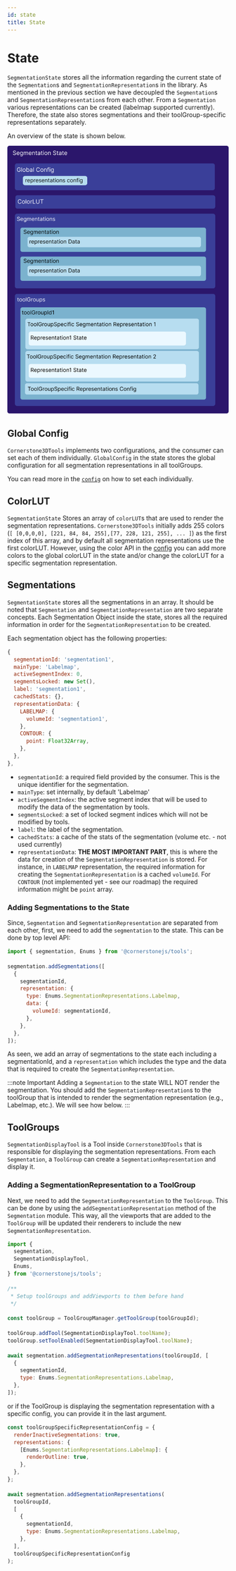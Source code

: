 ```yaml
---
id: state
title: State
---
```


# State

`SegmentationState` stores all the information regarding the current state of the `Segmentation`s
and `SegmentationRepresentation`s in the library. As mentioned in the previous section
we have decoupled the `Segmentation`s and `SegmentationRepresentation`s from each other.
From a `Segmentation` various representations can be created (labelmap supported currently).
Therefore, the state also stores segmentations and their toolGroup-specific representations separately.

An overview of the state is shown below.

<div style={{textAlign: 'center', width:"80%"}}>

![](../../../assets/segmentation-state.png)

</div>


## Global Config

`Cornerstone3DTools` implements two configurations, and the consumer
can set each of them individually. `GlobalConfig` in the state
stores the global configuration for all segmentation representations in all toolGroups.

You can read more in the [`config`](./config.md) on how to set each individually.

## ColorLUT

`SegmentationState` Stores an array of `colorLUT`s that are used to render the segmentation representations.
`Cornerstone3DTools` initially adds 255 colors (`[ [0,0,0,0], [221, 84, 84, 255],[77, 228, 121, 255], ... ]`) as the
first index of this array, and by default all segmentation representations use the first colorLUT.
However, using the color API in the [config](./config.md#color-api) you can add more colors to the global colorLUT
in the state and/or change the colorLUT for a specific segmentation representation.

## Segmentations

`SegmentationState` stores all the segmentations in an array. It should be noted that
`Segmentation` and `SegmentationRepresentation` are two separate concepts.
Each Segmentation Object inside the state, stores all the required information
in order for the `SegmentationRepresentation` to be created.

Each segmentation object has the following properties:

```js
{
  segmentationId: 'segmentation1',
  mainType: 'Labelmap',
  activeSegmentIndex: 0,
  segmentsLocked: new Set(),
  label: 'segmentation1',
  cachedStats: {},
  representationData: {
    LABELMAP: {
      volumeId: 'segmentation1',
    },
    CONTOUR: {
      point: Float32Array,
    },
  },
},
```

- `segmentationId`: a required field provided by the consumer. This is the unique identifier for the segmentation.
- `mainType`: set internally, by default 'Labelmap'
- `activeSegmentIndex`: the active segment index that will be used
  to modify the data of the segmentation by tools.
- `segmentsLocked`: a set of locked segment indices which will not be modified by tools.
- `label`: the label of the segmentation.
- `cachedStats`: a cache of the stats of the segmentation (volume etc. - not used currently)
- `representationData`: **THE MOST IMPORTANT PART**, this is where
  the data for creation of the `SegmentationRepresentation` is stored.
  For instance, in `LABELMAP` representation, the required information for creating the `SegmentationRepresentation` is a cached `volumeId`.
  For `CONTOUR` (not implemented yet - see our roadmap) the required information might be `point` array.

### Adding Segmentations to the State

Since, `Segmentation` and `SegmentationRepresentation` are separated from each other, first,
we need to add the `segmentation` to the state. This can be done by
top level API:

```js
import { segmentation, Enums } from '@cornerstonejs/tools';

segmentation.addSegmentations([
  {
    segmentationId,
    representation: {
      type: Enums.SegmentationRepresentations.Labelmap,
      data: {
        volumeId: segmentationId,
      },
    },
  },
]);
```

As seen, we add an array of segmentations to the state each
including a segmentationId, and a `representation` which includes
the type and the data that is required to create the `SegmentationRepresentation`.

:::note Important
Adding a `Segmentation` to the state WILL NOT render the segmentation. You should
add the `SegmentationRepresentation`s to the toolGroup that is intended to render
the segmentation representation (e.g., Labelmap, etc.). We will see how below.
:::

## ToolGroups

`SegmentationDisplayTool` is a Tool inside `Cornerstone3DTools` that is responsible for
displaying the segmentation representations. From each `Segmentation`, a `ToolGroup` can
create a `SegmentationRepresentation` and display it.

### Adding a SegmentationRepresentation to a ToolGroup

Next, we need to add the `SegmentationRepresentation` to the `ToolGroup`. This can be done by
using the `addSegmentationRepresentation` method of the `Segmentation` module. This way,
all the viewports that are added to the `ToolGroup` will be updated their renderers
to include the new `SegmentationRepresentation`.

```js
import {
  segmentation,
  SegmentationDisplayTool,
  Enums,
} from '@cornerstonejs/tools';

/**
 * Setup toolGroups and addViewports to them before hand
 */

const toolGroup = ToolGroupManager.getToolGroup(toolGroupId);

toolGroup.addTool(SegmentationDisplayTool.toolName);
toolGroup.setToolEnabled(SegmentationDisplayTool.toolName);

await segmentation.addSegmentationRepresentations(toolGroupId, [
  {
    segmentationId,
    type: Enums.SegmentationRepresentations.Labelmap,
  },
]);
```

or if the ToolGroup is displaying the segmentation representation with a specific config, you can provide it in the last argument.

```js
const toolGroupSpecificRepresentationConfig = {
  renderInactiveSegmentations: true,
  representations: {
    [Enums.SegmentationRepresentations.Labelmap]: {
      renderOutline: true,
    },
  },
};

await segmentation.addSegmentationRepresentations(
  toolGroupId,
  [
    {
      segmentationId,
      type: Enums.SegmentationRepresentations.Labelmap,
    },
  ],
  toolGroupSpecificRepresentationConfig
);
```
